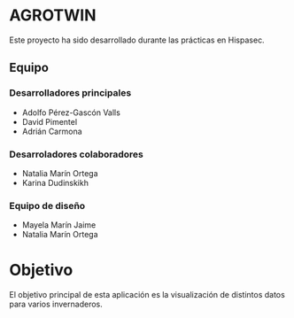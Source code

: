 # AGROTWIN
Este proyecto ha sido desarrollado durante las prácticas en Hispasec.

## Equipo
### Desarrolladores principales
- Adolfo Pérez-Gascón Valls
- David Pimentel
- Adrián Carmona

### Desarroladores colaboradores
- Natalia Marín Ortega
- Karina Dudinskikh

### Equipo de diseño
- Mayela Marín Jaime
- Natalia Marín Ortega

# Objetivo
El objetivo principal de esta aplicación es la visualización de distintos datos para varios invernaderos.
